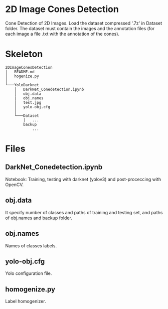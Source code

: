 # 2D Image Cones Detection

Cone Detection of 2D Images. Load the dataset compressed '.7z' in Dataset folder.
The dataset must contain the images and the annotation files (for each image a file .txt with the annotation of the cones).

# Skeleton

```
2DImageConesDetection
│	README.md
│	hogenize.py
│
└───YoloDarknet
	│	DarkNet_Conedetection.ipynb
	│	obj.data
	|	obj.names
	│	test.jpg
	│	yolo-obj.cfg
	│
	└───Dataset
		│   ...
		backup
			...
```

# Files



## DarkNet_Conedetection.ipynb

Notebook: Training, testing with darknet (yolov3) and post-proceccing with OpenCV.

## obj.data

It specify number of classes and paths of training and testing set, and paths of obj.names and backup folder. 

## obj.names

Names of classes labels.

## yolo-obj.cfg

Yolo configuration file.

## homogenize.py

Label homogenizer.
